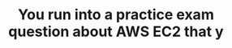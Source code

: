 ---
layout: answer
title: "You run into a practice exam question about AWS EC2 that y"
blurb: "One of the AWS Practitioner Exam objectives is to recognize there is documentation (best practices, whitepapers, AWS Knowledge Center, forums, blogs)."
quid: 260
---